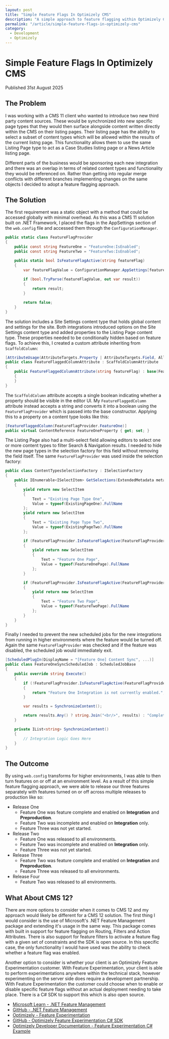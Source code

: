 ```yaml
---
layout: post
title: "Simple Feature Flags In Optimizely CMS"
description: "A simple approach to feature flagging within Optimizely CMS."
permalink: "/article/simple-feature-flags-in-optimizely-cms"
category:
  - Development
  - Optimizely
---
```


# Simple Feature Flags In Optimizely CMS

Published 31st August 2025

## The Problem

I was working with a CMS 11 client who wanted to introduce two new third party content sources.  These would be synchronized into new specific page types that they would then surface alongside content written directly within the CMS on their listing pages.  Their listing page has the ability to select a subset of content types which will be allowed within the results of the current listng page.  This functionality allows them to use the same Listing Page type to act as a Case Studies listing page or a News Article listing page.

Different parts of the business would be sponsoring each new integration and there was an overlap in terms of related content types and functionality they would be referenced on.  Rather than getting into regular merge conflicts with different branches implementing changes on the same objects I decided to adopt a feature flagging approach.

## The Solution

The first requirement was a static object with a method that could be accessed globally with minimal overhead. As this was a CMS 11 solution built on .NET Framework, I placed the flags in the AppSettings section of the `web.config` file and accessed them through the `ConfigurationManager`.

```c#
public static class FeatureFlagProvider
{
    public const string FeatureOne = "FeatureOne:IsEnabled";
    public const string FeatureTwo = "FeatureTwo:IsEnabled";

    public static bool IsFeatureFlagActive(string featureFlag)
    {
        var featureFlagValue = ConfigurationManager.AppSettings[featureFlag];
            
        if (bool.TryParse(featureFlagValue, out var result))
        {
            return result;
        }

        return false;
    }
}
```

The solution includes a Site Settings content type that holds global content and settings for the site. Both integrations introduced options on the Site Settings content type and added properties to the Listing Page content type. These properties needed to be conditionally hidden based on feature flags. To achieve this, I created a custom attribute inheriting from `ScaffoldColumn`:

```c#
[AttributeUsage(AttributeTargets.Property | AttributeTargets.Field, AllowMultiple = false)]
public class FeatureFlaggedColumnAttribute : ScaffoldColumnAttribute
{
    public FeatureFlaggedColumnAttribute(string featureFlag) : base(FeatureFlagProvider.IsFeatureFlagActive(featureFlag))
    {
    }
}
```

The `ScaffoldColumn` attribute accepts a single boolean indicating whether a property should be visible in the editor UI. My `FeatureFlaggedColumn` attribute instead accepts a string and converts it into a boolean using the `FeatureFlagProvider` which is passed into the base constructor.
Applying this to a property on a content type looks like this:

```c#
[FeatureFlaggedColumn(FeatureFlagProvider.FeatureOne)]
public virtual ContentReference FeatureOneProperty { get; set; }
```

The Listing Page also had a multi-select field allowing editors to select one or more content types to filter Search & Navigation results. I needed to hide the new page types in the selection factory for this field without removing the field itself. The same `FeatureFlagProvider` was used inside the selection factory:

```c#
public class ContentTypesSelectionFactory : ISelectionFactory
{
    public IEnumerable<ISelectItem> GetSelections(ExtendedMetadata metadata)
    {
        yield return new SelectItem 
        { 
            Text = "Existing Page Type One", 
            Value = typeof(ExistingPageOne).FullName 
        };
        yield return new SelectItem 
        { 
            Text = "Existing Page Type Two", 
            Value = typeof(ExistingPageTwo).FullName 
        };

        if (FeatureFlagProvider.IsFeatureFlagActive(FeatureFlagProvider.FeatureOne))
        {
            yield return new SelectItem 
            { 
                Text = "Feature One Page", 
                Value = typeof(FeatureOnePage).FullName 
            };
        }

        if (FeatureFlagProvider.IsFeatureFlagActive(FeatureFlagProvider.FeatureTwo))
        {
            yield return new SelectItem 
            { 
                Text = "Feature Two Page", 
                Value = typeof(FeatureTwoPage).FullName 
            };
        }
    }
}
```

Finally I needed to prevent the new scheduled jobs for the new integrations from running in higher environments where the feature would be turned off.  Again the same `FeatureFlagProvider` was checked and if the feature was disabled, the scheduled job would immediately exit.

```c#
[ScheduledPlugIn(DisplayName = "[Feature One] Content Sync", ...)]
public class FeatureOneSyncScheduledJob : ScheduledJobBase
{
    public override string Execute()
    {
        if (!FeatureFlagProvider.IsFeatureFlagActive(FeatureFlagProvider.FeatureOne))
        {
            return "Feature One Integration is not currently enabled.";
        }

        var results = SynchronizeContent();

        return results.Any() ? string.Join("<br/>", results) : "Complete.";
    }

    private IList<string> SynchronizeContent()
    {
        // Integration Logic Goes Here
    }
}
```

## The Outcome

By using `web.config` transforms for higher environments, I was able to then turn features on or off at an environment level. As a result of this simple feature flagging approach, we were able to release our three features separately with features turned on or off across multiple releases to production like so: 

- Release One
  - Feature One was feature complete and enabled on **Integration** and **Preproduction**.
  - Feature Two was incomplete and enabled on **Integration** only.
  - Feature Three was not yet started.
- Release Two
  - Feature One was released to all environments.
  - Feature Two was incomplete and enabled on **Integration** only.
  - Feature Three was not yet started.
- Release Three
  - Feature Two was feature complete and enabled on **Integration** and **Preproduction**.
  - Feature Three was released to all environments.
- Release Four
  - Feature Two was released to all environments.

## What About CMS 12?

There are more options to consider when it comes to CMS 12 and my approach would likely be different for a CMS 12 solution.  The first thing I would consider is the use of Microsoft's .NET Feature Management package and extending it's usage in the same way.  This package comes with built in support for feature flagging on Routing, Filters and Action Attributes.  There is also support for feature filters to activate a feature flag with a given set of constraints and the SDK is open source. In this specific case, the only functionality I would have used was the ability to check whether a feature flag was enabled.

Another option to consider is whether your client is an Optimizely Feature Experimentation customer.  With Feature Experimentation, your client is able to perform experimentations anywhere within the technical stack, however experimenting on the server side does require a development partnership.  With Feature Experimentation the customer could choose when to enable or disable specific feature flags without an actual deployment needing to take place. There is a C# SDK to support this which is also open source.

- [Microsoft Learn - .NET Feature Management](https://learn.microsoft.com/en-us/azure/azure-app-configuration/feature-management-dotnet-reference)
- [GitHub - .NET Feature Management](https://github.com/microsoft/FeatureManagement-Dotnet)
- [Optimizely - Feature Experimentation](https://www.optimizely.com/products/feature-experimentation/)
- [GitHub - Optimizely Feature Experimentation C# SDK](https://github.com/optimizely/csharp-sdk)
- [Optimizely Developer Documentation - Feature Experimentation C# Example](https://docs.developers.optimizely.com/feature-experimentation/docs/example-usage-csharp)
